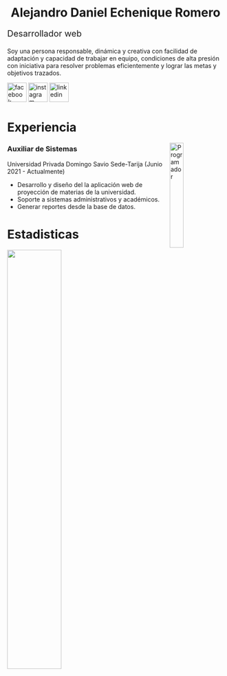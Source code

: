 <h1 style="text-align: center">Alejandro Daniel Echenique Romero</h1>

<p style="font-size: 20px">Desarrollador web</p>

<p>Soy una persona responsable, dinámica y creativa con facilidad de adaptación y capacidad de trabajar en equipo, condiciones de alta presión con iniciativa
para resolver problemas eficientemente y lograr las metas y objetivos trazados.</p>

<a href="https://www.facebook.com/profile.php?id=100007603664641" target="_blank"><img width="45" src="https://i.ibb.co/N2b8yMZ/facebook.png" alt="facebook" border="0"></a>
<a href="#" target="_blank"><img width="45" src="https://i.ibb.co/kGcrbhV/instagram.png" alt="instagram" border="0"></a>
<a href="#" target="_blank"><img width="45" src="https://i.ibb.co/9td0jrS/linkedin.png" alt="linkedin" border="0"></a>

<h1>Experiencia</h1>
<img align="right" width="25%" src="https://i.ibb.co/qy1KCtx/Dise-o-sin-t-tulo-4.png" alt="Programador" border="0">

<h3><b>Auxiliar de Sistemas</b></h3>
<p>Universidad Privada Domingo Savio Sede-Tarija (Junio 2021 - Actualmente)</p>
<ul>
  <li>Desarrollo y diseño del la aplicación web de proyección de materias de la universidad.</li>
  <li>Soporte a sistemas administrativos y académicos.</li>
  <li>Generar reportes desde la base de datos.</li>
</ul>


<h1>Estadisticas</h1>

<img align="left" width="50%" src="https://github-readme-stats.vercel.app/api?username=AlejandroEchenique&show_icons=true&theme=light&title_color=105652&icon_color=105652"/>
